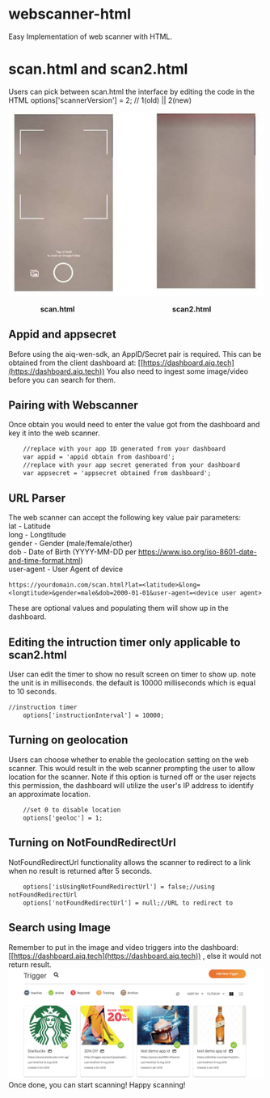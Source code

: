 # webscanner-html
Easy Implementation of web scanner with HTML.

# scan.html and scan2.html
Users can pick between scan.html the interface by editing the code in the HTML
options['scannerVersion'] = 2; // 1(old) || 2(new) 

![alt text](https://github.com/aiqtech/webscanner-html/blob/Image/scan1.jpg)

&nbsp;  &nbsp; &nbsp; &nbsp; &nbsp;  &nbsp; &nbsp; &nbsp; <strong>scan.html</strong> &nbsp;  &nbsp; &nbsp; &nbsp; &nbsp;  &nbsp; &nbsp; &nbsp; &nbsp;  &nbsp; &nbsp; &nbsp; &nbsp;  &nbsp; &nbsp; &nbsp; &nbsp;  &nbsp; &nbsp; &nbsp; &nbsp;  &nbsp; &nbsp; &nbsp;  <strong>scan2.html</strong>



## Appid and appsecret 
Before using the aiq-wen-sdk, an AppID/Secret pair is required. 
This can be obtained from the client dashboard at: 
[[https://dashboard.aiq.tech](https://dashboard.aiq.tech))
You also need to ingest some image/video before you can search for them.

## Pairing with Webscanner
Once obtain you would need to enter the value got from the dashboard and key it into the web scanner.
```objc
 	//replace with your app ID generated from your dashboard
	var appid = 'appid obtain from dashboard'; 
	//replace with your app secret generated from your dashboard
	var appsecret = 'appsecret obtained from dashboard';
``` 
## URL Parser
The web scanner can accept the following key value pair parameters:<br>
lat - Latitude<br>
long - Longtitude<br>
gender - Gender (male/female/other)<br>
dob - Date of Birth (YYYY-MM-DD per https://www.iso.org/iso-8601-date-and-time-format.html)<br>
user-agent - User Agent of device<br>
```objc
https://yourdomain.com/scan.html?lat=<latitude>&long=<longtitude>&gender=male&dob=2000-01-01&user-agent=<device user agent>
```
These are optional values and populating them will show up in the dashboard.


## Editing the intruction timer only applicable to scan2.html
User can edit the timer to show no result screen on timer to show up. note the unit is in milliseconds.
the default is 10000 milliseconds which is equal to 10 seconds.
```objc
//instruction timer
	options['instructionInterval'] = 10000;
```   

## Turning on geolocation
Users can choose whether to enable the geolocation setting on the web scanner. 
This would result in the web scanner prompting the user to allow location for the scanner.
Note if this option is turned off or the user rejects this permission, the dashboard will utilize the user's IP address to identify an approximate location.
```objc
	//set 0 to disable location
	options['geoloc'] = 1;
```   

## Turning on NotFoundRedirectUrl
NotFoundRedirectUrl functionality allows the scanner to redirect to a link when no result is returned after 5 seconds.
```objc
	options['isUsingNotFoundRedirectUrl'] = false;//using notFoundRedirectUrl
	options['notFoundRedirectUrl'] = null;//URL to redirect to
```  

Search using Image
----------------
Remember to put in the image and video triggers into the dashboard: [[https://dashboard.aiq.tech](https://dashboard.aiq.tech)) , else it would not return result.
![alt text](https://github.com/aiqtech/webscanner-html/blob/Image/dashboard.png)
Once done, you can start scanning! Happy scanning!


